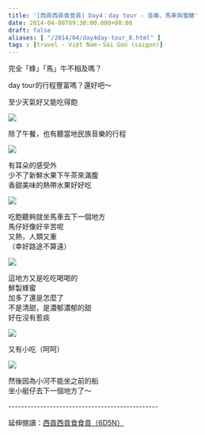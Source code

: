 ```yaml
---
title: '[西貢西貢食食貢] Day4：day tour - 音樂、馬車與蜜糖'
date: 2014-04-08T09:30:00.000+08:00
draft: false
aliases: [ "/2014/04/day4day-tour_8.html" ]
tags : [travel - Việt Nam・Sài Gòn (saigon)]
---
```


完全「蜂」「馬」牛不相及嗎？  

day tour的行程豐富嗎？還好吧～

至少天氣好又能吃得飽

![](/images/saigon4e.jpg)

除了午餐，也有聽當地民族音樂的行程  

![](/images/saigon4e1.jpg)

有耳朵的感受外  
少不了新鮮水果下午茶來滿腹  
香甜美味的熱帶水果好好吃  

![](/images/saigon4e2.jpg)

吃飽聽夠就坐馬車去下一個地方  
馬仔好像好辛苦呢  
又熱，人類又重  
（幸好路途不算遠）  

![](/images/saigon4e3.jpg)

這地方又是吃吃喝喝的  
鮮製蜂蜜  
加多了還是怎麼了  
不是清甜，是濃郁濃郁的甜  
好在沒有惹痰  

![](/images/saigon4e4.jpg)

又有小吃（呵呵）  

![](/images/saigon4e5.jpg)

然後因為小河不能坐之前的船  
坐小艇仔去下一個地方了～  
  
\-----------------------------------------------  
  
延伸閱讀：[西貢西貢食食貢（6D5N）](https://hidie.net/saigon6d5n/)
